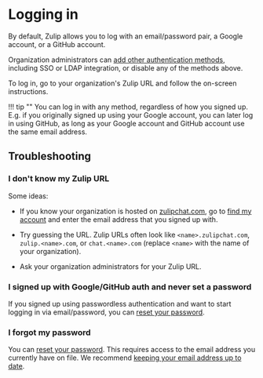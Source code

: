 # Logging in

By default, Zulip allows you to log with an email/password pair, a Google account, or
a GitHub account.

Organization administrators can
[add other authentication methods](configure-authentication-methods),
including SSO or LDAP integration, or disable any of the methods above.

To log in, go to your organization's Zulip URL and follow the on-screen instructions.

!!! tip ""
    You can log in with any method, regardless of how you signed up. E.g. if
    you originally signed up using your Google account, you can later log in
    using GitHub, as long as your Google account and GitHub account use the
    same email address.

## Troubleshooting

### I don't know my Zulip URL

Some ideas:

* If you know your organization is hosted on
  [zulipchat.com](https://zulipchat.com), go to
  [find my account](https://zulipchat.com/accounts/find/) and enter the email
  address that you signed up with.

* Try guessing the URL. Zulip URLs often look like `<name>.zulipchat.com`,
 `zulip.<name>.com`, or `chat.<name>.com` (replace `<name>` with the name of your
  organization).

* Ask your organization administrators for your Zulip URL.

### I signed up with Google/GitHub auth and never set a password

If you signed up using passwordless authentication and want to start logging
in via email/password, you can
[reset your password](/help/change-your-password).

### I forgot my password

You can [reset your password](/help/change-your-password). This requires
access to the email address you currently have on file. We recommend
[keeping your email address up to date](change-your-email-address).
